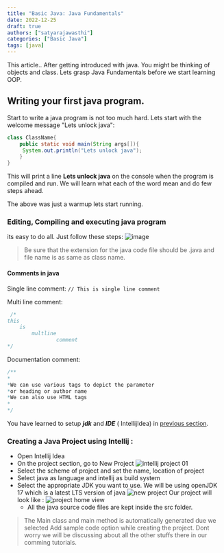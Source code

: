 ```yaml
---
title: "Basic Java: Java Fundamentals"
date: 2022-12-25
draft: true
authors: ["satyarajawasthi"]
categories: ["Basic Java"]
tags: [java]
---
```


This article..
After getting introduced with java. You might be thinking of objects and class. Lets grasp Java Fundamentals before we start learning OOP.

## **Writing your first java program.**
Start to write a java program is not too much hard. Lets start with the welcome message "Lets unlock java":
``` java
class ClassName{  
    public static void main(String args[]){  
     System.out.println("Lets unlock java");  
    }  
} 
```
This will print a line **Lets unlock java** on the console when the program is compiled and run. We will learn what each of the word mean and do few steps ahead.

The above was just a warmup lets start running. 
### **Editing, Compiling and executing java program**
   its easy to do all. Just follow these steps:
![image](https://user-images.githubusercontent.com/77236280/210098519-9adc4d32-a000-42a9-b840-ce72c6dc8980.png)

> Be sure that the extension for the java code file should be .java and file name is as same as class name.
#### **Comments in java**
Single line comment: ``` // This is single line comment ```

Multi line comment: 
```java
 /*
this
    is
        multline
                comment
*/ 
```
Documentation comment: 
``` java
/**  
* 
*We can use various tags to depict the parameter 
*or heading or author name 
*We can also use HTML tags   
* 
*/  
````
You have learned to setup ***jdk*** and ***IDE*** ( IntellijIdea) in [previous section](https://unlockprogramming.com).

### **Creating a Java Project using Intellij :**
+ Open Intellij Idea 
+ On the project section, go to New Project ![intellij project 01](https://user-images.githubusercontent.com/77236280/210136924-4acd047b-8266-44d9-b037-79a3fa69b564.png)
+ Select the scheme of project and set the name, location of project
+ Select java as language and intellij as build system 
+ Select the appropriate JDK you want to use. We will be using openJDK 17 which is a latest LTS version of java
 ![new project](https://user-images.githubusercontent.com/77236280/210137042-55037179-701d-4f3a-afd5-e9bf7f399300.png)
Our project will look like : ![project home view](https://user-images.githubusercontent.com/77236280/210137299-072d91bb-8945-4ae0-841d-2fd36457d1eb.png)
    + All the java source code files are kept inside the src folder.
> The Main class and main method is automatically generated due we selected Add sample code option while creating the project.
Dont worry we will be discussing about all the other stuffs there in our comming tutorials.
<!--more-->
